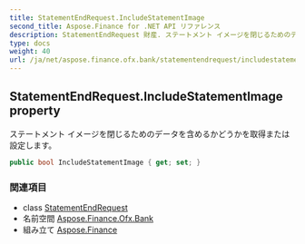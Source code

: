```yaml
---
title: StatementEndRequest.IncludeStatementImage
second_title: Aspose.Finance for .NET API リファレンス
description: StatementEndRequest 財産. ステートメント イメージを閉じるためのデータを含めるかどうかを取得または設定します
type: docs
weight: 40
url: /ja/net/aspose.finance.ofx.bank/statementendrequest/includestatementimage/
---
```

## StatementEndRequest.IncludeStatementImage property

ステートメント イメージを閉じるためのデータを含めるかどうかを取得または設定します。

```csharp
public bool IncludeStatementImage { get; set; }
```

### 関連項目

* class [StatementEndRequest](../)
* 名前空間 [Aspose.Finance.Ofx.Bank](../../statementendrequest/)
* 組み立て [Aspose.Finance](../../../)


